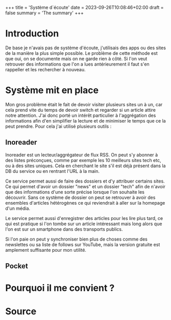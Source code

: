 +++
title = 'Système d`écoute'
date = 2023-09-26T10:08:46+02:00
draft = false
summary = 'The summary'
+++

# Introduction

De base je n'avais pas de système d'écoute, j'utilisais des apps ou des sites de la manière la plus simple possible.
Le problème de cette méthode est que oui, on se documente mais on ne garde rien à côté. Si l'on veut retrouver des informations que l'on a lues antérieurement il faut s'en rappeller et les rechercher à nouveau.

# Système mit en place

Mon gros problème était le fait de devoir visiter plusieurs sites un à un, car cela prend vite du temps de devoir switch et regarder si un article attire notre attention. J'ai donc porté un intérêt particulier à l'aggrégation des informations afin d'en simplifier la lecture et de minimiser le temps que ce la peut prendre. Pour cela j'ai utilisé plusieurs outils :

## Inoreader

Inoreader est un lecteur/aggrégateur de flux RSS. On peut s'y abonner à des listes préconçues, comme par exemple les 10 meilleurs sites tech etc, ou à des sites uniques. Cela en cherchant le site s'il est déjà présent dans la DB du service ou en rentrant l'URL à la main.

Ce service permet aussi de faire des dossiers et d'y attribuer certains sites. Ce qui permet d'avoir un dossier "news" et un dossier "tech" afin de n'avoir que des informations d'une sorte précise lorsque l'on souhaite les découvrir. Sans ce système de dossier on peut se retrouver à avoir des ensembles d'articles hétérogènes ce qui reviendrait à aller sur la homepage d'un média.

Le service permet aussi d'enregistrer des articles pour les lire plus tard, ce qui est pratique si l'on tombe sur un article intéressant mais long alors que l'on est sur un smartphone dans des transports publics.

Si l'on paie on peut y synchroniser bien plus de choses comme des newslettes ou sa liste de follows sur YouTube, mais la version gratuite est amplement suffisante pour mon utilité.

## Pocket

# Pourquoi il me convient ?

# Source
